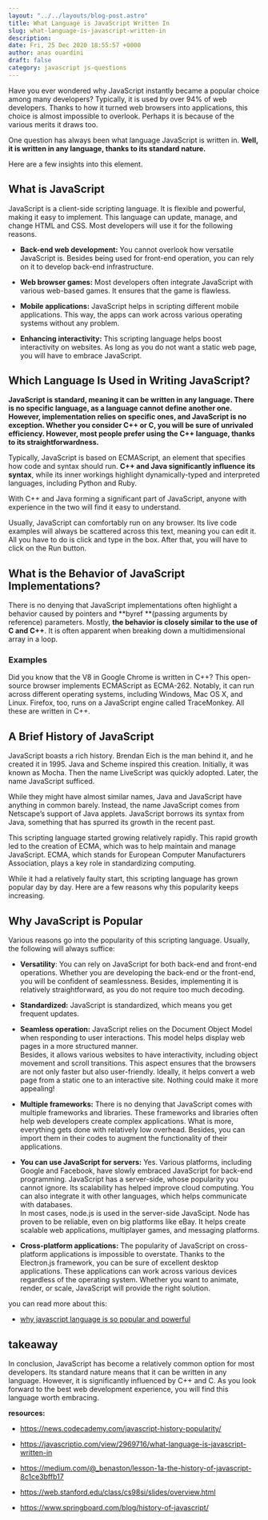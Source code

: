 ```yaml
---
layout: "../../layouts/blog-post.astro"
title: What Language is JavaScript Written In
slug: what-language-is-javascript-written-in
description: 
date: Fri, 25 Dec 2020 18:55:57 +0000
author: anas ouardini
draft: false
category: javascript js-questions
---
```



Have you ever wondered why JavaScript instantly became a popular choice among many developers? Typically, it is used by over 94% of web developers. Thanks to how it turned web browsers into applications, this choice is almost impossible to overlook. Perhaps it is because of the various merits it draws too.

One question has always been what language JavaScript is written in. **Well, it is written in any language, thanks to its standard nature.**

Here are a few insights into this element.

## What is JavaScript

JavaScript is a client-side scripting language. It is flexible and powerful, making it easy to implement. This language can update, manage, and change HTML and CSS. Most developers will use it for the following reasons.

- **Back-end web development:** You cannot overlook how versatile JavaScript is. Besides being used for front-end operation, you can rely on it to develop back-end infrastructure.

- **Web browser games:** Most developers often integrate JavaScript with various web-based games. It ensures that the game is flawless.

- **Mobile applications:** JavaScript helps in scripting different mobile applications. This way, the apps can work across various operating systems without any problem.

- **Enhancing interactivity:** This scripting language helps boost interactivity on websites. As long as you do not want a static web page, you will have to embrace JavaScript.

## Which Language Is Used in Writing JavaScript?

**JavaScript is standard, meaning it can be written in any language. There is no specific language, as a language cannot define another one. However, implementation relies on specific ones, and JavaScript is no exception. Whether you consider C++ or C, you will be sure of unrivaled efficiency. However, most people prefer using the C++ language, thanks to its straightforwardness.**

Typically, JavaScript is based on ECMAScript, an element that specifies how code and syntax should run. **C++ and Java significantly influence its syntax**, while its inner workings highlight dynamically-typed and interpreted languages, including Python and Ruby.

With C++ and Java forming a significant part of JavaScript, anyone with experience in the two will find it easy to understand.

Usually, JavaScript can comfortably run on any browser. Its live code examples will always be scattered across this text, meaning you can edit it. All you have to do is click and type in the box. After that, you will have to click on the Run button.

## What is the Behavior of JavaScript Implementations?

There is no denying that JavaScript implementations often highlight a behavior caused by pointers and **byref **(passing arguments by reference) parameters. Mostly, **the behavior is closely similar to the use of C and C++**. It is often apparent when breaking down a multidimensional array in a loop.

### Examples

Did you know that the V8 in Google Chrome is written in C++? This open-source browser implements ECMAScript as ECMA-262. Notably, it can run across different operating systems, including Windows, Mac OS X, and Linux. Firefox, too, runs on a JavaScript engine called TraceMonkey. All these are written in C++.

## A Brief History of JavaScript

JavaScript boasts a rich history. Brendan Eich is the man behind it, and he created it in 1995. Java and Scheme inspired this creation. Initially, it was known as Mocha. Then the name LiveScript was quickly adopted. Later, the name JavaScript sufficed.

While they might have almost similar names, Java and JavaScript have anything in common barely. Instead, the name JavaScript comes from Netscape’s support of Java applets. JavaScript borrows its syntax from Java, something that has spurred its growth in the recent past.

This scripting language started growing relatively rapidly. This rapid growth led to the creation of ECMA, which was to help maintain and manage JavaScript. ECMA, which stands for European Computer Manufacturers Association, plays a key role in standardizing computing.

While it had a relatively faulty start, this scripting language has grown popular day by day. Here are a few reasons why this popularity keeps increasing.

## Why JavaScript is Popular

Various reasons go into the popularity of this scripting language. Usually, the following will always suffice:

- **Versatility**: You can rely on JavaScript for both back-end and front-end operations. Whether you are developing the back-end or the front-end, you will be confident of seamlessness. Besides, implementing it is relatively straightforward, as you do not require too much decoding.

- **Standardized:** JavaScript is standardized, which means you get frequent updates.

- **Seamless operation:** JavaScript relies on the Document Object Model when responding to user interactions. This model helps display web pages in a more structured manner.<br>Besides, it allows various websites to have interactivity, including object movement and scroll transitions. This aspect ensures that the browsers are not only faster but also user-friendly. Ideally, it helps convert a web page from a static one to an interactive site. Nothing could make it more appealing!

- **Multiple frameworks:** There is no denying that JavaScript comes with multiple frameworks and libraries. These frameworks and libraries often help web developers create complex applications. What is more, everything gets done with relatively low overhead. Besides, you can import them in their codes to augment the functionality of their applications.

- **You can use JavaScript for servers:** Yes. Various platforms, including Google and Facebook, have slowly embraced JavaScript for back-end programming. JavaScript has a server-side, whose popularity you cannot ignore. Its scalability has helped improve cloud computing. You can also integrate it with other languages, which helps communicate with databases.<br>In most cases, node.js is used in the server-side JavaScipt. Node has proven to be reliable, even on big platforms like eBay. It helps create scalable web applications, multiplayer games, and messaging platforms.

- **Cross-platform applications:** The popularity of JavaScript on cross-platform applications is impossible to overstate. Thanks to the Electron.js framework, you can be sure of excellent desktop applications. These applications can work across various devices regardless of the operating system. Whether you want to animate, render, or scale, JavaScript will provide the right solution.

you can read more about this:

- <a href="/posts/why-javascript-is-powerful/">why javascript language is so popular a</a><a href="/posts/why-javascript-is-powerful/" target="_blank" rel="noreferrer noopener">n</a><a href="/posts/why-javascript-is-powerful/">d powerful</a>

## takeaway

In conclusion, JavaScript has become a relatively common option for most developers. Its standard nature means that it can be written in any language. However, it is significantly influenced by C++ and C. As you look forward to the best web development experience, you will find this language worth embracing.

**resources:**

- <a rel="noreferrer noopener nofollow" href="https://news.codecademy.com/javascript-history-popularity/" target="_blank">https://news.codecademy.com/javascript-history-popularity/</a>

- <a rel="noreferrer noopener nofollow" href="https://javascriptio.com/view/2969716/what-language-is-javascript-written-in" target="_blank">https://javascriptio.com/view/2969716/what-language-is-javascript-written-in</a>

- <a rel="noreferrer noopener nofollow" href="https://medium.com/@_benaston/lesson-1a-the-history-of-javascript-8c1ce3bffb17" target="_blank">https://medium.com/@_benaston/lesson-1a-the-history-of-javascript-8c1ce3bffb17</a>

- <a rel="noreferrer noopener nofollow" href="https://web.stanford.edu/class/cs98si/slides/overview.html" target="_blank">https://web.stanford.edu/class/cs98si/slides/overview.html</a>

- <a rel="noreferrer noopener nofollow" href="https://www.springboard.com/blog/history-of-javascript/" target="_blank">https://www.springboard.com/blog/history-of-javascript/</a>


